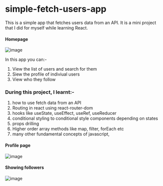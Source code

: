 # simple-fetch-users-app
This is a simple app that fetches users data from an API. It is a mini project that I did for myself while learning React. 
#### Homepage
![image](https://user-images.githubusercontent.com/60183177/154632116-88c330b6-9385-4089-8d71-5f5b1794f438.png)

In this app you can:-
1. View the list of users and search for them
2. Siew the profile of indiviual users
3. View who they follow

### During this project, I learnt:-
1. how to use fetch data from an API
2. Routing in react using react-router-dom
3. hooks like useState, useEffect, useRef, useReducer
4. conditional styling to conditional style components depending on states
5. props drilling
6. Higher order array methods like map, filter, forEach etc 
7. many other fundamental concepts of javascript,

#### Profile page
![image](https://user-images.githubusercontent.com/60183177/154632495-daf65aec-ff0d-4e59-85bd-c56e65f4eec3.png)

#### Showing followers
![image](https://user-images.githubusercontent.com/60183177/154632614-38b09d86-7b80-4e09-a8f4-8a008e54019c.png)
